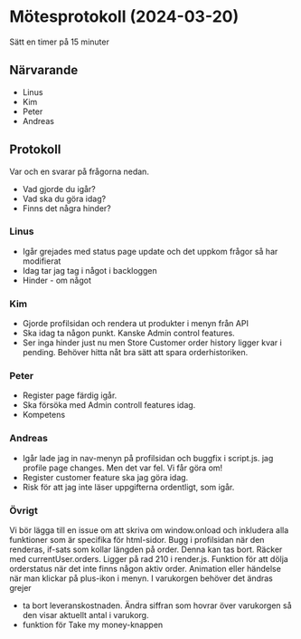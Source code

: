# Mötesprotokoll (2024-03-20)

Sätt en timer på 15 minuter

## Närvarande
* Linus
* Kim
* Peter
* Andreas

## Protokoll
Var och en svarar på frågorna nedan.
* Vad gjorde du igår?
* Vad ska du göra idag?
* Finns det några hinder?

### Linus
* Igår grejades med status page update och det uppkom frågor så har modifierat 
* Idag tar jag tag i något i backloggen
* Hinder - om något 

### Kim
* Gjorde profilsidan och rendera ut produkter i menyn från API
* Ska idag ta någon punkt. Kanske Admin control features.
* Ser inga hinder just nu men Store Customer order history ligger kvar i pending. Behöver hitta nåt bra sätt att
spara orderhistoriken.

### Peter
* Register page färdig igår.
* Ska försöka med Admin controll features idag.
* Kompetens
### Andreas
* Igår lade jag in nav-menyn på profilsidan och buggfix i script.js. jag profile page changes. Men det var fel. Vi får göra om!
* Register customer feature ska jag göra idag.
* Risk för att jag inte läser uppgifterna ordentligt, som igår.


### Övrigt
Vi bör lägga till en issue om att skriva om window.onload och inkludera alla funktioner som är specifika för html-sidor.
Bugg i profilsidan när den renderas, if-sats som kollar längden på order. Denna kan tas bort. Räcker med currentUser.orders. Ligger på rad 210 i render.js.
Funktion för att dölja orderstatus när det inte finns någon aktiv order. 
Animation eller händelse när man klickar på plus-ikon i menyn.
I varukorgen behöver det ändras grejer 
- ta bort leveranskostnaden. Ändra siffran som hovrar över varukorgen så den visar aktuellt antal i varukorg.
- funktion för Take my money-knappen

